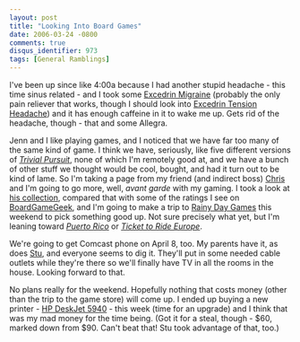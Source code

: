 ```yaml
---
layout: post
title: "Looking Into Board Games"
date: 2006-03-24 -0800
comments: true
disqus_identifier: 973
tags: [General Ramblings]
---
```

I've been up since like 4:00a because I had another stupid headache -
this time sinus related - and I took some [Excedrin
Migraine](http://www.excedrin.com/products/migraine.html) (probably the
only pain reliever that works, though I should look into [Excedrin
Tension Headache](http://www.excedrin.com/products/th.html)) and it has
enough caffeine in it to wake me up. Gets rid of the headache, though -
that and some Allegra.

 Jenn and I like playing games, and I noticed that we have far too many
of the same kind of game. I think we have, seriously, like five
different versions of [*Trivial
Pursuit*](http://www.trivialpursuit.com/), none of which I'm remotely
good at, and we have a bunch of other stuff we thought would be cool,
bought, and had it turn out to be kind of lame. So I'm taking a page
from my friend (and indirect boss) [Chris](http://www.chrisbrooks.org)
and I'm going to go more, well, *avant garde* with my gaming. I took a
look at [his
collection](http://www.boardgamegeek.com/viewcollection.php3?username=CaptainCaveman%20&own=1&rated=both&comment=both™both&want=both&rating=&orderby=quickrating&dir=-1),
compared that with some of the ratings I see on
[BoardGameGeek](http://www.boardgamegeek.com), and I'm going to make a
trip to [Rainy Day Games](http://www.rainy-day-games.com/) this weekend
to pick something good up. Not sure precisely what yet, but I'm leaning
toward [*Puerto Rico*](http://www.boardgamegeek.com/game/3076) or
[*Ticket to Ride Europe*](http://www.boardgamegeek.com/game/14996).

 We're going to get Comcast phone on April 8, too. My parents have it,
as does [Stu](http://www.stuartthompson.net), and everyone seems to dig
it. They'll put in some needed cable outlets while they're there so
we'll finally have TV in all the rooms in the house. Looking forward to
that.

 No plans really for the weekend. Hopefully nothing that costs money
(other than the trip to the game store) will come up. I ended up buying
a new printer - [HP DeskJet
5940](http://www.amazon.com/exec/obidos/ASIN/B000AKX16K/mhsvortex) -
this week (time for an upgrade) and I think that was my mad money for
the time being. (Got it for a steal, though - $60, marked down from
$90. Can't beat that! Stu took advantage of that, too.)
